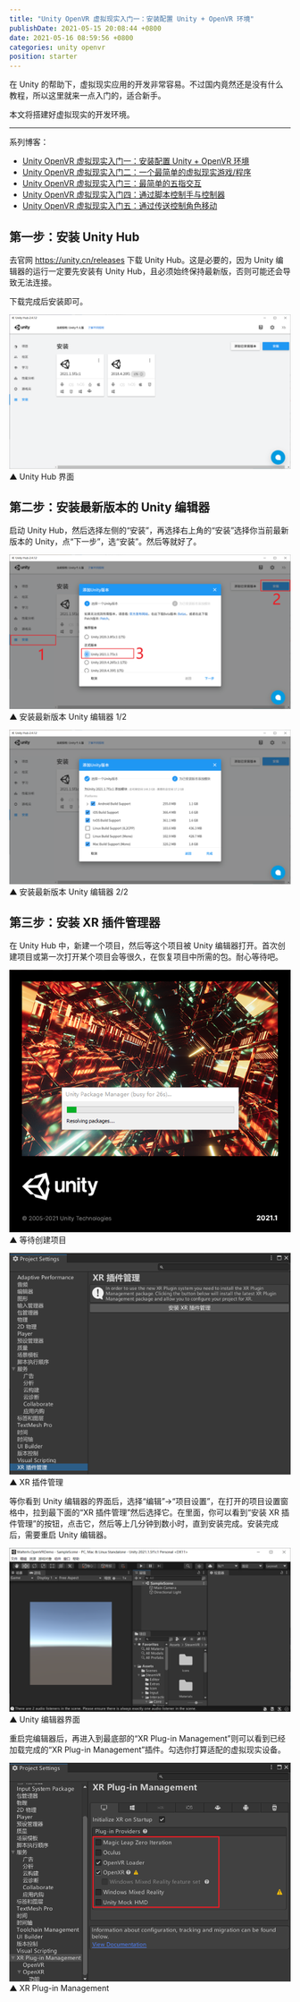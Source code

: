 ```yaml
---
title: "Unity OpenVR 虚拟现实入门一：安装配置 Unity + OpenVR 环境"
publishDate: 2021-05-15 20:08:44 +0800
date: 2021-05-16 08:59:56 +0800
categories: unity openvr
position: starter
---
```


在 Unity 的帮助下，虚拟现实应用的开发非常容易。不过国内竟然还是没有什么教程，所以这里就来一点入门的，适合新手。

本文将搭建好虚拟现实的开发环境。

---

系列博客：

- [Unity OpenVR 虚拟现实入门一：安装配置 Unity + OpenVR 环境](https://blog.walterlv.com/post/unity-openvr-starting-1.html)
- [Unity OpenVR 虚拟现实入门二：一个最简单的虚拟现实游戏/程序](https://blog.walterlv.com/post/unity-openvr-starting-2.html)
- [Unity OpenVR 虚拟现实入门三：最简单的五指交互](https://blog.walterlv.com/post/unity-openvr-starting-3.html)
- [Unity OpenVR 虚拟现实入门四：通过脚本控制手与控制器](https://blog.walterlv.com/post/unity-openvr-starting-4.html)
- [Unity OpenVR 虚拟现实入门五：通过传送控制角色移动](https://blog.walterlv.com/post/unity-openvr-starting-5.html)

<div id="toc"></div>

## 第一步：安装 Unity Hub

去官网 <https://unity.cn/releases> 下载 Unity Hub。这是必要的，因为 Unity 编辑器的运行一定要先安装有 Unity Hub，且必须始终保持最新版，否则可能还会导致无法连接。

下载完成后安装即可。

![Unity Hub 界面](/static/posts/2021-05-15-20-21-39.png)  
▲ Unity Hub 界面

## 第二步：安装最新版本的 Unity 编辑器

启动 Unity Hub，然后选择左侧的“安装”，再选择右上角的“安装”选择你当前最新版本的 Unity，点“下一步”，选“安装”。然后等就好了。

![安装最新版本 Unity 编辑器 1/2](/static/posts/2021-05-15-20-31-36.png)  
▲ 安装最新版本 Unity 编辑器 1/2

![安装最新版本 Unity 编辑器 2/2](/static/posts/2021-05-15-20-33-02.png)  
▲ 安装最新版本 Unity 编辑器 2/2

## 第三步：安装 XR 插件管理器

在 Unity Hub 中，新建一个项目，然后等这个项目被 Unity 编辑器打开。首次创建项目或第一次打开某个项目会等很久，在恢复项目中所需的包。耐心等待吧。

![等待创建项目](/static/posts/2021-05-16-07-51-32.png)  
▲ 等待创建项目

![XR 插件管理](/static/posts/2021-05-16-07-55-15.png)  
▲ XR 插件管理

等你看到 Unity 编辑器的界面后，选择“编辑”->“项目设置”，在打开的项目设置窗格中，拉到最下面的“XR 插件管理”然后选择它。在里面，你可以看到“安装 XR 插件管理”的按钮，点击它，然后等上几分钟到数小时，直到安装完成。安装完成后，需要重启 Unity 编辑器。

![Unity 编辑器界面](/static/posts/2021-05-15-20-37-12.png)  
▲ Unity 编辑器界面

重启完编辑器后，再进入到最底部的“XR Plug-in Management”则可以看到已经加载完成的“XR Plug-in Management”插件。勾选你打算适配的虚拟现实设备。

![XR Plug-in Management](/static/posts/2021-05-15-20-40-09.png)  
▲ XR Plug-in Management
